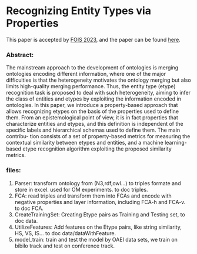 
# Recognizing Entity Types via Properties

This paper is accepted by [FOIS 2023](https://fois2023.griis.ca/), and the paper can be found [here](https://arxiv.org/abs/2304.07910).


### Abstract:
The mainstream approach to the development of ontologies is merging ontologies encoding different information, where one of the major difficulties is that the heterogeneity motivates the ontology merging but also limits high-quality merging performance. Thus, the entity type (etype) recognition task is proposed to deal with such heterogeneity, aiming to infer the class of entities and etypes by exploiting the information encoded in ontologies. In this paper, we introduce a property-based approach that allows recognizing etypes on the basis of the properties used to define them. From an epistemological point of view, it is in fact properties that characterize entities and etypes, and this definition is independent of the specific labels and hierarchical schemas used to define them. The main contribu- tion consists of a set of property-based metrics for measuring the contextual similarity between etypes and entities, and a machine learning-based etype recognition algorithm exploiting the proposed similarity metrics.

### files:
1. Parser: transform ontology from (N3,rdf,owl...) to triples formate and store in excel. used for OM experiments. to doc triples.
2. FCA: read triples and transform them into FCAs and encode with negative properties and layer information, including FCA-h and FCA-v. to doc FCA.
3. CreateTrainingSet: Creating Etype pairs as Training and Testing set, to doc data.
4. UtilizeFeatures: Add features on the Etype pairs, like string similarity, HS, VS, IS... to doc data/dataWithFeature.
5. model_train: train and test the model by OAEI data sets, we train on bibilo track and test on conference track.
